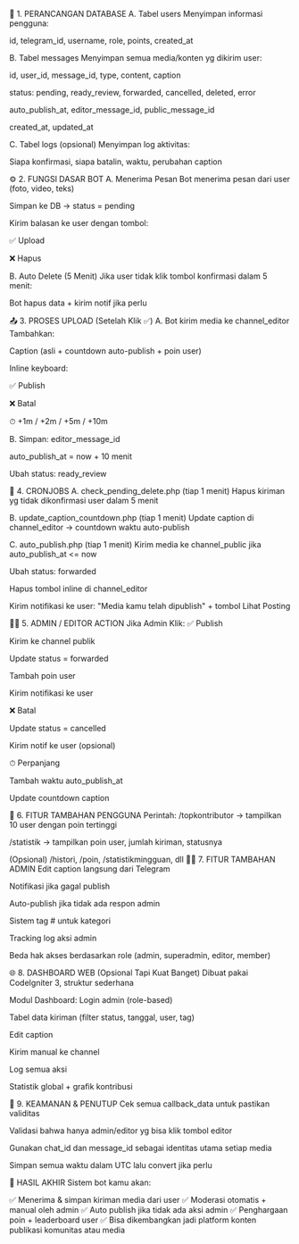 🧱 1. PERANCANGAN DATABASE
A. Tabel users
Menyimpan informasi pengguna:

id, telegram_id, username, role, points, created_at

B. Tabel messages
Menyimpan semua media/konten yg dikirim user:

id, user_id, message_id, type, content, caption

status: pending, ready_review, forwarded, cancelled, deleted, error

auto_publish_at, editor_message_id, public_message_id

created_at, updated_at

C. Tabel logs (opsional)
Menyimpan log aktivitas:

Siapa konfirmasi, siapa batalin, waktu, perubahan caption

⚙️ 2. FUNGSI DASAR BOT
A. Menerima Pesan
Bot menerima pesan dari user (foto, video, teks)

Simpan ke DB → status = pending

Kirim balasan ke user dengan tombol:

✅ Upload

❌ Hapus

B. Auto Delete (5 Menit)
Jika user tidak klik tombol konfirmasi dalam 5 menit:

Bot hapus data + kirim notif jika perlu

📤 3. PROSES UPLOAD (Setelah Klik ✅)
A. Bot kirim media ke channel_editor
Tambahkan:

Caption (asli + countdown auto-publish + poin user)

Inline keyboard:

✅ Publish

❌ Batal

⏱ +1m / +2m / +5m / +10m

B. Simpan:
editor_message_id

auto_publish_at = now + 10 menit

Ubah status: ready_review

🔁 4. CRONJOBS
A. check_pending_delete.php (tiap 1 menit)
Hapus kiriman yg tidak dikonfirmasi user dalam 5 menit

B. update_caption_countdown.php (tiap 1 menit)
Update caption di channel_editor → countdown waktu auto-publish

C. auto_publish.php (tiap 1 menit)
Kirim media ke channel_public jika auto_publish_at <= now

Ubah status: forwarded

Hapus tombol inline di channel_editor

Kirim notifikasi ke user: "Media kamu telah dipublish" + tombol Lihat Posting

🧑‍💻 5. ADMIN / EDITOR ACTION
Jika Admin Klik:
✅ Publish

Kirim ke channel publik

Update status = forwarded

Tambah poin user

Kirim notifikasi ke user

❌ Batal

Update status = cancelled

Kirim notif ke user (opsional)

⏱ Perpanjang

Tambah waktu auto_publish_at

Update countdown caption

🧠 6. FITUR TAMBAHAN PENGGUNA
Perintah:
/topkontributor → tampilkan 10 user dengan poin tertinggi

/statistik → tampilkan poin user, jumlah kiriman, statusnya

(Opsional) /histori, /poin, /statistikmingguan, dll
🧑‍🔧 7. FITUR TAMBAHAN ADMIN
Edit caption langsung dari Telegram

Notifikasi jika gagal publish

Auto-publish jika tidak ada respon admin

Sistem tag # untuk kategori

Tracking log aksi admin

Beda hak akses berdasarkan role (admin, superadmin, editor, member)

🌐 8. DASHBOARD WEB (Opsional Tapi Kuat Banget)
Dibuat pakai CodeIgniter 3, struktur sederhana

Modul Dashboard:
Login admin (role-based)

Tabel data kiriman (filter status, tanggal, user, tag)

Edit caption

Kirim manual ke channel

Log semua aksi

Statistik global + grafik kontribusi

🔐 9. KEAMANAN & PENUTUP
Cek semua callback_data untuk pastikan validitas

Validasi bahwa hanya admin/editor yg bisa klik tombol editor

Gunakan chat_id dan message_id sebagai identitas utama setiap media

Simpan semua waktu dalam UTC lalu convert jika perlu

🎯 HASIL AKHIR
Sistem bot kamu akan:

✅ Menerima & simpan kiriman media dari user
✅ Moderasi otomatis + manual oleh admin
✅ Auto publish jika tidak ada aksi admin
✅ Penghargaan poin + leaderboard user
✅ Bisa dikembangkan jadi platform konten publikasi komunitas atau media

